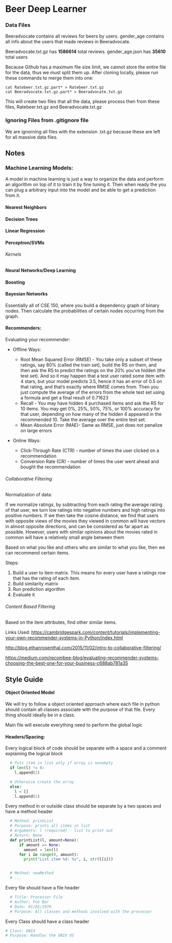 # Beer Deep Learner


### Data Files

Beeradvocate contains all reviews for beers by users.
gender_age contains all info about the users that made reviews in Beeradvocate.

Beeradvocate.txt.gz has **1586614** total reviews. gender_age.json has **35610** total users

Because Github has a maximum file size limit, we cannot store the entire file for the data, thus we must split them up.
After cloning locally, please run these commands to merge them into one:
```
cat Ratebeer.txt.gz.part* > Ratebeer.txt.gz
cat Beeradvocate.txt.gz.part* > Beeradvocate.txt.gz
```

This will create two files that all the data, please process then from these files, Ratebeer.txt.gz and Beeradvocate.txt.gz

### Ignoring Files from .gitignore file

We are ignorning all files with the extension .txt.gz because these are left for all massive data files.

## Notes

### Machine Learning Models:

A model in machine learning is just a way to organize the data and perform an algorithm on top of it to train it by fine tuning it. Then when ready the you can plug a arbitrary input into the model and be able to get a prediction from it.

#### Nearest Neighbors

#### Decision Trees

#### Linear Regression

#### Perceptron/SVMs
###### Kernels

#### Neural Networks/Deep Learning

#### Boosting

#### Bayesian Networks
Essentially all of CSE 150, where you build a dependency graph of binary nodes. Then calculate the probabilities of certain nodes occurring from the graph.

#### Recommenders:

Evaluating your recommender:
* Offline Ways:
  * Root Mean Squared Error (RMSE) - You take only a subset of these ratings, say 80% (called the train set), build the RS on them, and then ask the RS to predict the ratings on the 20% you’ve hidden (the test set). And so it may happen that a test user rated some item with 4 stars, but your model predicts 3.5, hence it has an error of 0.5 on that rating, and that’s exactly where RMSE comes from. Then you just compute the average of the errors from the whole test set using a formula and get a final result of 0.71623
  * Recall - You may have hidden 4 purchased items and ask the RS for 10 items. You may get 0%, 25%, 50%, 75%, or 100% accuracy for that user, depending on how many of the hidden 4 appeared in the recommended 10. Take the average over the entire test set.
  * Mean Absolute Error (MAE)- Same as RMSE, just does not penalize on large errors

* Online Ways:
  * Click-Through Rate (CTR) - number of times the user clicked on a recommendation
  * Conversion Rate (CR) - number of times the user went ahead and bought the recommendation

###### Collaborative Filtering

Normalization of data:

If we normalize ratings, by subtracting from each rating the average rating
of that user, we turn low ratings into negative numbers and high ratings into
positive numbers. If we then take the cosine distance, we find that users with
opposite views of the movies they viewed in common will have vectors in almost
opposite directions, and can be considered as far apart as possible. However,
users with similar opinions about the movies rated in common will have a
relatively small angle between them


Based on what you like and others who are similar to what you like, then we can recommend
certain items.

Steps:

1. Build a user to item matrix. This means for every user have a ratings row that has the rating of each item.
2. Build similarity matrix
3. Run prediction algorithm
4. Evaluate it

###### Content Based Filtering
Based on the item attributes, find other similar items.

Links Used:
https://cambridgespark.com/content/tutorials/implementing-your-own-recommender-systems-in-Python/index.html

http://blog.ethanrosenthal.com/2015/11/02/intro-to-collaborative-filtering/

https://medium.com/recombee-blog/evaluating-recommender-systems-choosing-the-best-one-for-your-business-c688ab781a35

## Style Guide

#### Object Oriented Model
  We will try to follow a object oriented approach where each file in python should contain all classes
  associate with the purpose of that file. Every thing should ideally be in a class.

  Main file will execute everything need to perform the global logic

#### Headers/Spacing:
  Every logical block of code should be separate with a space and a comment explaining the logical block
  ```python
    # Puts item in list only if array is nonempty
    if len(l) != 0:
      l.append(2)

    # Otherwise create the array
    else:
      l = []
      l.append(2)
  ```

  Every method in or outside class should be separate by a two spaces and have a method header
  ```python
    # Method: printList
    # Purpose: prints all items in list
    # Arguments: l (required) - list to print out
    # Return: None
    def printList(l, amount=None):
        if amount == None:
          amount = len(l)
        for i in range(0, amount):
          print("List item %d: %s", i, str(l[i]))


    # Method: newMethod
    # ...
  ```

  Every file should have a file header
  ```python
    # Title: Processor File
    # Author: Foo Bar
    # Date: 01/01/1970
    # Purpose: All classes and methods involved with the processor
  ```

  Every Class should have a class header
  ```python
  # Class: UNIX
  # Purpose: Handles the UNIX OS  
  ```
